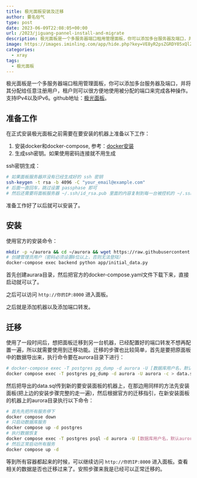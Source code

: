 ```yaml
---
title: 极光面板安装及迁移
author: 要名俗气
type: post
date: 2023-06-09T22:08:05+00:00
url: /2023/jiguang-pannel-install-and-migrate
description: 极光面板是一个多服务器端口租用管理面板，你可以添加多台服务器及端口，并将其分配给任意注册用户，租户则可以很方便地使用被分配的端口来完成各种操作。支持IPv4以及IPv6。github地址：[极光面板](https://github.com/Aurora-Admin-Panel/deploy)。 准备工作 在正式安装极光面板之前需要在要安装的机器上准备以下工作： 1. 安装docker和docker-compose, 参考：[docker安装](https://www.iminling.com/2023/06/10/164.html "docker安装") 2. 生成ssh密钥。
image: https://images.iminling.com/app/hide.php?key=VE8yR2psZGRDY05xQlZsRmlJUzB5cTVjcERqTGZnTVNjNHFiU2g5SjJvazNMbUxNRjcrTFd3Si9PdDhTd3ViTGJBRHErTzg9
categories:
  - xray
tags:
  - 极光面板
---
```

极光面板是一个多服务器端口租用管理面板，你可以添加多台服务器及端口，并将其分配给任意注册用户，租户则可以很方便地使用被分配的端口来完成各种操作。支持IPv4以及IPv6。github地址：[极光面板](https://github.com/Aurora-Admin-Panel/deploy)。

## 准备工作

在正式安装极光面板之前需要在要安装的机器上准备以下工作：

  1. 安装docker和docker-compose, 参考：[docker安装](https://www.iminling.com/2023/06/10/164.html "docker安装")
  2. 生成ssh密钥。如果使用密码连接就不用生成

ssh密钥生成：

```bash
# 如果面板服务器并没有已经生成好的 ssh 密钥
ssh-keygen -t rsa -b 4096 -C "your_email@example.com"
# 后面一直回车，跳过设置 passphase 即可
# 然后还需要将面板服务器 ~/.ssh/id_rsa.pub 里面的内容复制到每一台被控机的 ~/.ssh/authorized_keys 文件中去。
```

准备工作好了以后就可以安装了。

## 安装

使用官方的安装命令：

```bash
mkdir -p ~/aurora && cd ~/aurora && wget https://raw.githubusercontent.com/Aurora-Admin-Panel/deploy/main/docker-compose.yml -O docker-compose.yml && docker compose up -d
# 创建管理员用户（密码必须设置8位以上，否则无法登陆）
docker-compose exec backend python app/initial_data.py
```

首先创建aurara目录，然后把官方的docker-compose.yaml文件下载下来，直接启动就可以了。

之后可以访问 `http://你的IP:8000` 进入面板。

之后就是添加机器以及添加端口转发。

## 迁移

使用了一段时间后，想把面板迁移到另一台机器，已经配置好的端口转发不想再配置一遍，所以就需要使用到迁移功能。迁移的步骤也比较简单，首先是要把原面板中的数据导出来，执行命令要在aurora目录下进行：

```bash
# docker-compose exec -T postgres pg_dump -d aurora -U [数据库用户名，默认aurora] -c > data.sql
docker compose exec -T postgres pg_dump -d aurora -U aurora -c > data.sql
```

然后把导出的data.sql传到新的要安装面板的机器上，在那边用同样的方法先安装面板(把上边的安装步骤完整的走一遍)，然后根据官方的迁移指引，在新安装面板的机器上的aurora目录执行以下命令：

```bash
# 首先先把所有服务停下
docker compose down
# 只启动数据库服务
docker compose up -d postgres
# 执行数据恢复
docker compose exec -T postgres psql -d aurora -U [数据库用户名，默认aurora] < data.sql
# 然后正常启动所有服务
docker compose up -d
```

等到所有容器都起来的时候，可以继续访问 `http://你的IP:8000` 进入面板。查看相关的数据是否也迁移过来了。安照步骤来我是已经可以正常迁移的。
